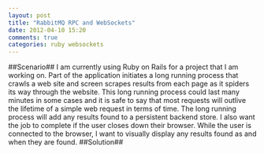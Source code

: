 ```yaml
---
layout: post
title: "RabbitMQ RPC and WebSockets"
date: 2012-04-10 15:20
comments: true
categories: ruby websockets
---
```

##Scenario##
I am currently using Ruby on Rails for a project that I am working on.  Part of the application initiates a long running process that crawls a web site and screen scrapes results from each page as it spiders its way through the website.  This long running process could last many minutes in some cases and it is safe to say that most requests will outlive the lifetime of a simple web request in terms of time.  The long running process will add any results found to a persistent backend store.  I also want the job to complete if the user closes down their browser.  While the user is connected to the browser, I want to visually display any results found as and when they are found.
##Solution##




